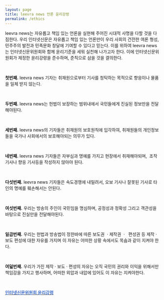 ```yaml
---
layout: page
title: leevra news 언론 윤리강령
permalink: /ethics
---
```




<p class="has-small-font-size">leevra news는 자유롭고 책임 있는 언론을 실현해 주어진 시대적 사명을 다할 것을 다짐한다. 우리 인터넷신문은 자유롭고 책임 있는 언론만이 우리 사회의 건전한 여론 형성, 민주주의 발전과 민족문화 창달에 기여할 수 있다고 믿는다. 이를 위하여 leevra news는 인터넷신문위원회와 함께 윤리기준을 세워 실천해 나가고자 한다. 이에 인터넷신문위원회가 제정한 윤리강령을 준수하며, 준칙으로 삼을 것을 결의한다.</p>
<p class="has-small-font-size">﻿</p>
<p><strong>첫번째.</strong>&nbsp;leevra news 기자는 취재원으로부터 기사를 청탁하는 목적으로 향응이나 물품을 일체 받지 않는다.</p>
<p><br></p>
<p><strong>두번째.</strong> leevra news는 헌법이 보장하는 범위내에서 국민들에게 진실된 정보만을 전달해야된다.&nbsp;</p>
<p><br></p>
<p><strong>세번째.</strong>&nbsp;leevra news의 기자들은 취재원의 보호원칙에 입각하여, 취재원들의 개인정보들을 국가나 사회에서의 보호해야되는 의무가 있다.</p>
<p><br></p>
<p><strong>네번째.</strong>&nbsp;leevra news 기자들은 자부심과 명예를 가지고 현장에서 취재해야되며, &nbsp;조작기사나 향응 기사등을 작성하지 않아야 된다.</p>
<p><br></p>
<p><strong>다섯번째.</strong> leevra news 기자들은 속도경쟁에 내밀려서, 오보 기사나 잘못된 기사로 타인의 명예를 훼손해서는 안된다.</p>
<p><br></p>
<p><strong>여섯번째.</strong> 우리는 방송의 주인이 국민임을 명심하며, 공정성과 정확성 그리고 객관성을 바탕으로 진실만을 전달해야된다.</p>
<p><br></p>
<p><strong>일곱번째.</strong> 우리는 헌법과 방송법이 정한바에 따른 보도권&nbsp; · 제작권&nbsp; ·&nbsp; &nbsp;편성권 등 제작 · 보도 편성에 대한 자유를 가지며 이 자유는 어떠한 상황 속에서도 목숨과 같이 지켜야 한다.</p>
<p><br></p>
<p><strong>여덟번째.</strong> 우리가 가진 제작 · 보도 · 편성의 자유는 오직 국민의 권리와 이익을 위해서만 책임감을 가지고 행사하며, 어떠한 외압과 내압에 있어도 이 자유는 지켜야한다.</p>
<p><br></p>
<p><a href="https://www.inc.or.kr/blank-6" target="_blank"><strong><u><font color="#3f6ecc">인터넷신문위원회 윤리강령</font></u></strong></a></p>